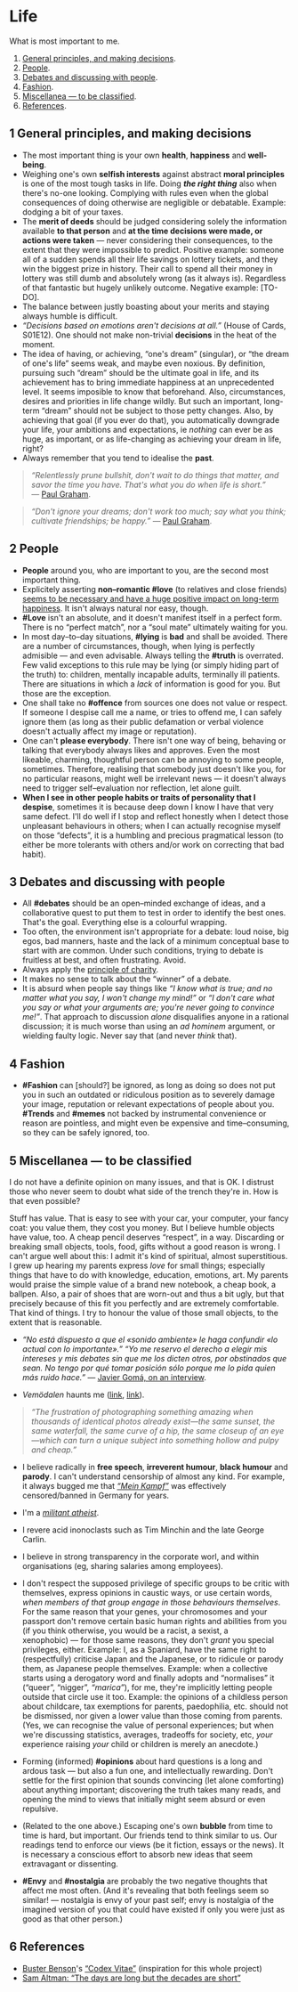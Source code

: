 # Life

What is most important to me.

1. [General principles, and making decisions](#1-general-principles-and-making-decisions).
1. [People](#2-people).
1. [Debates and discussing with people](#3-debates-and-discussing-with-people).
1. [Fashion](#4-fashion).
1. [Miscellanea&nbsp;&mdash;&nbsp;to be classified](#5-miscellaneato-be-classified).
1. [References](#6-references).

## 1 General principles, and making decisions

* The most important thing is your own **health**, **happiness** and **well-being**.
* Weighing one's own **selfish interests** against abstract **moral principles** is one of the most tough tasks in life.
Doing ***the right thing*** also when there's no-one looking.
Complying with rules even when the global consequences of doing otherwise are negligible or debatable.
Example: dodging a bit of your taxes.
* The **merit of deeds** should be judged considering solely the information available **to that person** and **at the time decisions were made, or actions were taken**&nbsp;&mdash;&nbsp;never considering their consequences, to the extent that they were impossible to predict.
Positive example: someone all of a sudden spends all their life savings on lottery tickets, and they win the biggest prize in history. Their call to spend all their money in lottery was still dumb and absolutely wrong (as it always is). Regardless of that fantastic but hugely unlikely outcome.
Negative example: [TO-DO].
* The balance between justly boasting about your merits and staying always humble is difficult.
* _“Decisions based on emotions aren't decisions at all.”_ (House of Cards, S01E12). One should not make non-trivial **decisions** in the heat of the moment.
* The idea of having, or achieving, “one's dream” (singular), or “the dream of one's life” seems weak, and maybe even noxious. By definition, pursuing such “dream” should be the ultimate goal in life, and its achievement has to bring immediate happiness at an unprecedented level. It seems imposible to know that beforehand. Also, circumstances, desires and priorities in life change wildly. But such an important, long-term “dream” should not be subject to those petty changes. Also, by achieving that goal (if you ever do that), you automatically downgrade your life, your ambitions and expectations, ie *nothing* can ever be as huge, as important, or as life-changing as achieving your dream in life, right?
* Always remember that you tend to idealise the **past**.

> *&ldquo;Relentlessly prune bullshit, don't wait to do things that matter, and savor the time you have. That's what you do when life is short.&rdquo;*
&mdash;&nbsp;[Paul Graham](http://paulgraham.com/vb.html).

> *&ldquo;Don't ignore your dreams; don't work too much; say what you think; cultivate friendships; be happy.&rdquo;*
&mdash;&nbsp;[Paul Graham](http://paulgraham.com/todo.html).

## 2 People

* **People** around you, who are important to you, are the second most important thing.
* Explicitely asserting **non–romantic #love** (to relatives and close friends) [seems to be necessary and have a huge positive impact on long-term happiness](http://paulgraham.com/todo.html). It isn't always natural nor easy, though.
* **#Love** isn't an absolute, and it doesn't manifest itself in a perfect form. There is no “perfect match”, nor a “soul mate” ultimately waiting for you.
* In most day–to–day situations, **#lying** is **bad** and shall be avoided.
There are a number of circumstances, though, when lying is perfectly admisible&nbsp;&mdash;&nbsp;and even advisable.
Always telling the **#truth** is overrated.
Few valid exceptions to this rule may be lying (or simply hiding part of the truth) to: children, mentally incapable adults, terminally ill patients.
There are situations in which a *lack* of information is good for you.
But those are the exception.
* One shall take no **#offence** from sources one does not value or respect. If someone I despise call me a name, or tries to offend me, I can safely ignore them (as long as their public defamation or verbal violence doesn't actually affect my image or reputation).
* One can't **please everybody**. There isn't one way of being, behaving or talking that everybody always likes and approves. Even the most likeable, charming, thoughtful person can be annoying to some people, sometimes. Therefore, realising that somebody just doesn't like you, for no particular reasons, might well be irrelevant news&nbsp;&mdash;&nbsp;it doesn't always need to trigger self–evaluation nor reflection, let alone guilt.
* **When I see in other people habits or traits of personality that I despise**, sometimes it is because deep down I know I have that very same defect.
I'll do well if I stop and reflect honestly when I detect those unpleasant behaviours in others; when I can actually recognise myself on those
&ldquo;defects&rdquo;, it is a humbling and precious pragmatical lesson (to either be more tolerants with others and/or work on correcting that bad habit).

## 3 Debates and discussing with people

* All **#debates** should be an open–minded exchange of ideas, and a collaborative quest to put them to test in order to identify the best ones.
That's the goal.
Everything else is a colourful wrapping.
* Too often, the environment isn't appropriate for a debate: loud noise, big egos, bad manners, haste and the lack of a minimum conceptual base to start with
are common.
Under such conditions, trying to debate is fruitless at best, and often frustrating.
Avoid.
* Always apply the [principle of charity](https://en.wikipedia.org/wiki/Principle_of_charity).
* It makes no sense to talk about the &ldquo;winner&rdquo; of a debate.
* It is absurd when people say things like *&ldquo;I know what is true; and no matter what you say, I won't change my mind!&rdquo;* or *&ldquo;I don't care what
  you say or what your arguments are; you're never going to convince me!&rdquo;*.
  That approach to discussion *alone* disqualifies anyone in a rational discussion; it is much worse than using an *ad hominem* argument, or wielding faulty
  logic.
  Never say that (and never *think* that).

## 4 Fashion

* **#Fashion** can \[should?\] be ignored, as long as doing so does not put you in such an outdated or ridiculous position as to severely damage your image,
reputation or relevant expectations of people about you.
**#Trends** and **#memes** not backed by instrumental convenience or reason are pointless, and might even be expensive and time–consuming, so they can be safely
ignored, too.

## 5 Miscellanea&nbsp;&mdash;&nbsp;to be classified

I do not have a definite opinion on many issues, and that is OK.
I distrust those who never seem to doubt what side of the trench they're in.
How is that even possible?

Stuff has value.
That is easy to see with your car, your computer, your fancy coat: you value them, they cost you money.
But I believe humble objects have value, too.
A cheap pencil deserves &ldquo;respect&rdquo;, in a way.
Discarding or breaking small objects, tools, food, gifts without a good reason is wrong.
I can't argue well about this: I admit it's kind of spiritual, almost superstitious.
I grew up hearing my parents express *love* for small things; especially things that have to do with knowledge, education, emotions, art.
My parents would praise the simple value of a brand new notebook, a cheap book, a ballpen.
Also, a pair of shoes that are worn-out and thus a bit ugly, but that precisely because of this fit you perfectly and are extremely comfortable.
That kind of things.
I try to honour the value of those small objects, to the extent that is reasonable.

* *&ldquo;No est&aacute; dispuesto a que el &laquo;sonido ambiente&raquo; le haga confundir &laquo;lo actual con lo importante&raquo;.&rdquo;
&ldquo;Yo me reservo el derecho a elegir mis intereses y mis debates sin que me los dicten otros, por obstinados que sean.
No tengo por qu&eacute; tomar posici&oacute;n s&oacute;lo porque me lo pida quien m&aacute;s ruido hace.&rdquo;*
&mdash;&nbsp;[Javier Gom&aacute;, on an interview](http://www.elespanol.com/enfoques/20151107/77492262_0.html).

* *Vem&ouml;dalen* haunts me ([link](http://www.dictionaryofobscuresorrows.com/post/59306080288/vemodalen),
[link](http://www.dictionaryofobscuresorrows.com/post/102182393150/vem%C3%B6dalen-n-the-fear-that-everything-has)).
> *&ldquo;The frustration of photographing something amazing when thousands of identical photos already exist&mdash;the same sunset,
> the same waterfall, the same curve of a hip, the same closeup of an eye&mdash;which can turn a unique subject into something hollow and pulpy and cheap.&rdquo;*

* I believe radically in **free speech**, **irreverent humour**, **black humour** and **parody**.
I can't understand censorship of almost any kind.
For example, it always bugged me that [*&ldquo;Mein Kampf&rdquo;*](https://en.wikipedia.org/wiki/Mein_Kampf) was effectively censored/banned in Germany for
years.

* I'm a [*militant atheist*](https://www.youtube.com/watch?v=VxGMqKCcN6A).

* I revere acid inonoclasts such as Tim Minchin and the late George Carlin.

* I believe in strong transparency in the corporate worl, and within organisations (eg, sharing salaries among employees).

* I don't respect the supposed privilege of specific groups to be critic with themselves, express opinions in caustic ways, or use certain words, *when members
of that group engage in those behaviours themselves*.
For the same reason that your genes, your chromosomes and your passport don't remove certain basic human rights and abilities from you (if you
think otherwise, you would be a racist, a sexist, a xenophobic)&nbsp;&mdash;&nbsp;for those same reasons, they don't *grant* you special privileges, either.
Example: I, as a Spaniard, have the same right to (respectfully) criticise Japan and the Japanese, or to ridicule or parody them, as Japanese people themselves.
Example: when a collective starts using a derogatory word and finally adopts and &ldquo;normalises&rdquo; it (&ldquo;queer&rdquo;, &ldquo;nigger&rdquo;,
*&ldquo;marica&rdquo;*), for me, they're implicitly letting people outside that circle use it too.
Example: the opinions of a childless person about childcare, tax exemptions for parents, paedophilia, etc. should not be dismissed, nor given a lower value than
those coming from parents.
(Yes, we can recognise the value of personal experiences; but when we're discussing statistics, averages, tradeoffs for society, etc, *your* experience raising
*your* child or children is merely an anecdote.)

* Forming (informed) **#opinions** about hard questions is a long and ardous task&nbsp;&mdash;&nbsp;but also a fun one, and intellectually rewarding.
Don't settle for the first opinion that sounds convincing (let alone comforting) about anything important; discovering the truth takes many reads, and opening
the mind to views that initially might seem absurd or even repulsive.

* (Related to the one above.) Escaping one's own **bubble** from time to time is hard, but important.
Our friends tend to think similar to us.
Our readings tend to enforce our views (be it fiction, essays or the news).
It is necessary a conscious effort to absorb new ideas that seem extravagant or dissenting.

* **#Envy** and **#nostalgia** are probably the two negative thoughts that affect me most often.
(And it's revealing that both feelings seem so similar!&nbsp;&mdash;&nbsp;nostalgia is envy of your past self; envy is nostalgia of the imagined version of you
that could have existed if only you were just as good as that other person.)

## 6 References

* [Buster Benson](https://github.com/busterbenson)'s [“Codex Vitae”](https://github.com/busterbenson/public/blob/master/Codex.md)
(inspiration for this whole project)
* [Sam Altman: &ldquo;The days are long but the decades are short&rdquo;](http://blog.samaltman.com/the-days-are-long-but-the-decades-are-short)
